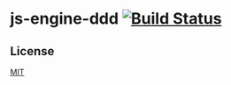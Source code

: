 # js-engine-ddd [![Build Status](https://travis-ci.org/arpinum-js-engine/js-engine-ddd.svg?branch=master)](https://travis-ci.org/arpinum-js-engine/js-engine-ddd)

## License

[MIT](LICENSE)
